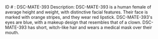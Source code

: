 ID # : DSC-MATE-393
Description: DSC-MATE-393 is a human female of average height and weight, with distinctive facial features. Their face is marked with orange stripes, and they wear red lipstick. DSC-MATE-393's eyes are blue, with a makeup design that resembles that of a clown. DSC-MATE-393 has short, witch-like hair and wears a medical mask over their mouth. 
